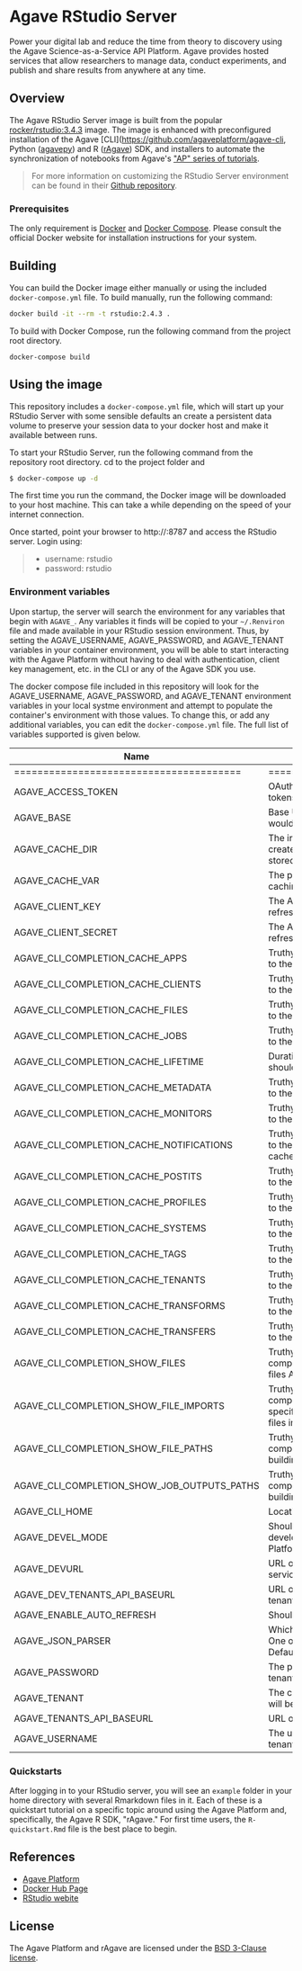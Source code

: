 # Agave RStudio Server

Power your digital lab and reduce the time from theory to discovery using the
Agave Science-as-a-Service API Platform. Agave provides hosted services that
allow researchers to manage data, conduct experiments, and publish and share
results from anywhere at any time.

## Overview

The Agave RStudio Server image is built from the popular
[rocker/rstudio:3.4.3](https://hub.docker.com/r/rocker/rstudio/) image. The image is enhanced with preconfigured installation of the Agave [CLI](https://github.com/agaveplatform/agave-cli, Python ([agavepy](https://github.com/TACC/agavepy)) and R ([rAgave](https://github.com/agaveplatform/r-sdk)) SDK, and installers to automate the synchronization of notebooks from Agave's ["AP" series of tutorials](https://github.com/agaveplatform/notebooks).

> For more
information on customizing the RStudio Server environment can be found in their [Github repository](https://github.com/rocker-org/rocker/wiki/Using-the-RStudio-image).

### Prerequisites

The only requirement is [Docker](https://docs.docker.com/engine/installation/) and [Docker Compose](https://docs.docker.com/compose/install/). Please consult the official Docker website for installation instructions for your system.

## Building

You can build the Docker image either manually or using the included
`docker-compose.yml` file.  To build manually, run the following command:

```Bash
docker build -it --rm -t rstudio:2.4.3 .
```

To build with Docker Compose, run the following command from the project root
directory.

```
docker-compose build
```

## Using the image

This repository includes a `docker-compose.yml` file, which will start up your
RStudio Server with some sensible defaults an create a persistent data volume
to preserve your session data to your docker host and make it available between
runs.

To start your RStudio Server, run the following command from the repository root directory.
cd to the project folder and

```bash
$ docker-compose up -d
```  

The first time you run the command, the Docker image will be downloaded to your
host machine. This can take a while depending on the speed of your internet
connection.

Once started, point your browser to http://<your docker hostname>:8787 and
access the RStudio server. Login using:  

> * username: rstudio  
> * password: rstudio  

### Environment variables

Upon startup, the server will search the environment for any variables that begin
with `AGAVE_`. Any variables it finds will be copied to your `~/.Renviron` file
and made available in your RStudio session environment. Thus, by setting the
AGAVE_USERNAME, AGAVE_PASSWORD, and AGAVE_TENANT variables in your container
environment, you will be able to start interacting with the Agave Platform
without having to deal with authentication, client key management, etc. in the
CLI or any of the Agave SDK you use.

The docker compose file included in this repository will look for the
AGAVE_USERNAME, AGAVE_PASSWORD, and AGAVE_TENANT environment variables in your
local systme environment and attempt to populate the container's environment
with those values. To change this, or add any additional variables, you can edit
the `docker-compose.yml` file. The full list of variables supported is given
below.  

| Name                                        | Description                                                                                                                      |
|---------------------------------------------|----------------------------------------------------------------------------------------------------------------------------------|
| =======================================     | ==============================                                                                                                   |
| AGAVE_ACCESS_TOKEN                          | OAuth2 bearer token returned from the tokens API                                                                                 |
| AGAVE_BASE                                  | Base URL to the tenant to which you would like to connect.                                                                       |
| AGAVE_CACHE_DIR                             | The irectory where the auth cache file created by the CLI an SDK should be stored. Defaults to $HOME/.agave                      |
| AGAVE_CACHE_VAR                             | The prefix used on all keys when caching session data.                                                                           |
| AGAVE_CLIENT_KEY                            | The API client key used to obtain and refresh auth tokens.                                                                       |
| AGAVE_CLIENT_SECRET                         | The API client secret used to obtain and refresh auth tokens.                                                                    |
| AGAVE_CLI_COMPLETION_CACHE_APPS             | Truthy variable indicating whether calls to the Apps API should be cached.                                                       |
| AGAVE_CLI_COMPLETION_CACHE_CLIENTS          | Truthy variable indicating whether calls to the Clients API should be cached.                                                    |
| AGAVE_CLI_COMPLETION_CACHE_FILES            | Truthy variable indicating whether calls to the Files API should be cached.                                                      |
| AGAVE_CLI_COMPLETION_CACHE_JOBS             | Truthy variable indicating whether calls to the Jobs API should be cached.                                                       |
| AGAVE_CLI_COMPLETION_CACHE_LIFETIME         | Duration in seconds that the cache should remain valid.                                                                          |
| AGAVE_CLI_COMPLETION_CACHE_METADATA         | Truthy variable indicating whether calls to the Metadata API should be cached.                                                   |
| AGAVE_CLI_COMPLETION_CACHE_MONITORS         | Truthy variable indicating whether calls to the Monitors API should be cached.                                                   |
| AGAVE_CLI_COMPLETION_CACHE_NOTIFICATIONS    | Truthy variable indicating whether calls to the Notifications API should be cached.                                              |
| AGAVE_CLI_COMPLETION_CACHE_POSTITS          | Truthy variable indicating whether calls to the PostIts API should be cached.                                                    |
| AGAVE_CLI_COMPLETION_CACHE_PROFILES         | Truthy variable indicating whether calls to the Profiles API should be cached.                                                   |
| AGAVE_CLI_COMPLETION_CACHE_SYSTEMS          | Truthy variable indicating whether calls to the Systems API should be cached.                                                    |
| AGAVE_CLI_COMPLETION_CACHE_TAGS             | Truthy variable indicating whether calls to the Tags API should be cached.                                                       |
| AGAVE_CLI_COMPLETION_CACHE_TENANTS          | Truthy variable indicating whether calls to the Tenants API should be cached.                                                    |
| AGAVE_CLI_COMPLETION_CACHE_TRANSFORMS       | Truthy variable indicating whether calls to the Transforms API should be cached.                                                 |
| AGAVE_CLI_COMPLETION_CACHE_TRANSFERS        | Truthy variable indicating whether calls to the Transfers API should be cached.                                                  |
| AGAVE_CLI_COMPLETION_SHOW_FILES             | Truthy variable indicating whether completions should be shown on the files API.                                                 |
| AGAVE_CLI_COMPLETION_SHOW_FILE_IMPORTS      | Truthy variable indicating whether completions should be shown when specifying the source parameter of the files import command. |
| AGAVE_CLI_COMPLETION_SHOW_FILE_PATHS        | Truthy variable indicating whether completion should be shown when building file paths.                                          |
| AGAVE_CLI_COMPLETION_SHOW_JOB_OUTPUTS_PATHS | Truthy variable indicating whether completion should be shown when building job output paths.                                    |
| AGAVE_CLI_HOME                              | Location of the AGAVE cli base directory.                                                                                        |
| AGAVE_DEVEL_MODE                            | Should requests be made against a development version of the Agave Platform.                                                     |
| AGAVE_DEVURL                                | URL of the development Agave Platform services.                                                                                  |
| AGAVE_DEV_TENANTS_API_BASEURL               | URL of the development Agave Platform tenants API.                                                                               |
| AGAVE_ENABLE_AUTO_REFRESH                   | Should                                                                                                                           |
| AGAVE_JSON_PARSER                           | Which JSON parser should the CLI use. One of jq, python, json-mirror, native. Defaults to jq.                                    |
| AGAVE_PASSWORD                              | The password used to login to the tenant.                                                                                        |
| AGAVE_TENANT                                | The code of the tenant to which requsts will be made. Defaults to "agave.prod"                                                   |
| AGAVE_TENANTS_API_BASEURL                   | URL of the Agave Platform tenants API.                                                                                           |
| AGAVE_USERNAME                              | The usernamed used to login to the tenant.                                                                                       |

### Quickstarts  

After logging in to your RStudio server, you will see an `example` folder in
your home directory with several Rmarkdown files in it. Each of these is a
quickstart tutorial on a specific topic around using the Agave Platform and,
specifically, the Agave R SDK, "rAgave." For first time users, the
`R-quickstart.Rmd` file is the best place to begin.

## References  

* [Agave Platform](https://agaveapi.co/)  
* [Docker Hub Page](https://hub.docker.com/r/agaveplatform/rstudio)  
* [RStudio webite](https://www.rstudio.com/)  

## License

The Agave Platform and rAgave are licensed under the [BSD 3-Clause license](LICENSE).
